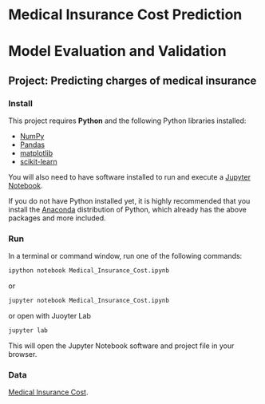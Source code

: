 # Medical Insurance Cost Prediction
# Model Evaluation and Validation
## Project: Predicting charges of medical insurance

### Install

This project requires **Python** and the following Python libraries installed:

- [NumPy](http://www.numpy.org/)
- [Pandas](http://pandas.pydata.org/)
- [matplotlib](http://matplotlib.org/)
- [scikit-learn](http://scikit-learn.org/stable/)

You will also need to have software installed to run and execute a [Jupyter Notebook](http://jupyter.org/install.html).

If you do not have Python installed yet, it is highly recommended that you install the [Anaconda](https://www.anaconda.com/download/) distribution of Python, which already has the above packages and more included. 



### Run

In a terminal or command window, run one of the following commands:

```bash
ipython notebook Medical_Insurance_Cost.ipynb
```  
or
```bash
jupyter notebook Medical_Insurance_Cost.ipynb
```
or open with Juoyter Lab
```bash
jupyter lab
```

This will open the Jupyter Notebook software and project file in your browser.

### Data
[Medical Insurance Cost](https://www.kaggle.com/mirichoi0218/insurance).



